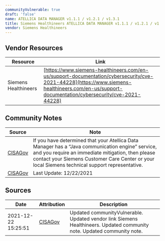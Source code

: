 ```yaml
---
communityVulnerable: true
draft: 'false'
name: ATELLICA DATA MANAGER v1.1.1 / v1.2.1 / v1.3.1
title: Siemens Healthineers ATELLICA DATA MANAGER v1.1.1 / v1.2.1 / v1.3.1
vendor: Siemens Healthineers
---
```


## Vendor Resources
| Resource | Link |
| --- | --- |
| Siemens Healthineers | [https://www.siemens-healthineers.com/en-us/support-documentation/cybersecurity/cve-2021-44228](https://www.siemens-healthineers.com/en-us/support-documentation/cybersecurity/cve-2021-44228) |


## Community Notes
| Source | Note |
| --- | --- |
| [CISAGov](https://raw.githubusercontent.com/cisagov/log4j-affected-db/develop/README.md) | If you have determined that your Atellica Data Manager has a “Java communication engine” service, and you require an immediate mitigation, then please contact your Siemens Customer Care Center or your local Siemens technical support representative. |
| [CISAGov](https://raw.githubusercontent.com/cisagov/log4j-affected-db/develop/README.md) | Last Update: 12/22/2021 |

## Sources
| Date | Attribution | Description |
| --- | --- | --- |
| 2021-12-22 15:25:51 | [CISAGov](https://raw.githubusercontent.com/cisagov/log4j-affected-db/develop/README.md) | Updated communityVulnerable. Updated vendor link Siemens Healthineers. Updated community note. Updated community note.  |
